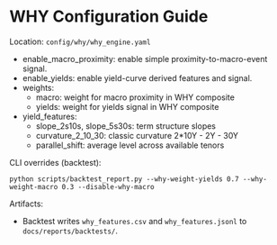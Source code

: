 WHY Configuration Guide
=======================

Location: `config/why/why_engine.yaml`

- enable_macro_proximity: enable simple proximity-to-macro-event signal.
- enable_yields: enable yield-curve derived features and signal.
- weights:
  - macro: weight for macro proximity in WHY composite
  - yields: weight for yields signal in WHY composite
- yield_features:
  - slope_2s10s, slope_5s30s: term structure slopes
  - curvature_2_10_30: classic curvature 2*10Y - 2Y - 30Y
  - parallel_shift: average level across available tenors

CLI overrides (backtest):

```
python scripts/backtest_report.py --why-weight-yields 0.7 --why-weight-macro 0.3 --disable-why-macro
```

Artifacts:
- Backtest writes `why_features.csv` and `why_features.jsonl` to `docs/reports/backtests/`.

